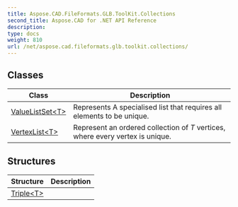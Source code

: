 ```yaml
---
title: Aspose.CAD.FileFormats.GLB.ToolKit.Collections
second_title: Aspose.CAD for .NET API Reference
description: 
type: docs
weight: 810
url: /net/aspose.cad.fileformats.glb.toolkit.collections/
---
```



## Classes

| Class | Description |
| --- | --- |
| [ValueListSet&lt;T&gt;](./valuelistset-1/) | Represents A specialised list that requires all elements to be unique. |
| [VertexList&lt;T&gt;](./vertexlist-1/) | Represent an ordered collection of *T* vertices, where every vertex is unique. |
## Structures

| Structure | Description |
| --- | --- |
| [Triple&lt;T&gt;](./triple-1/) |  |


